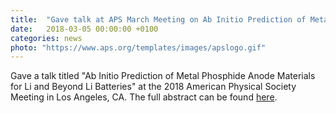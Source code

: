 ```yaml
---
title:  "Gave talk at APS March Meeting on Ab Initio Prediction of Metal Phosphide Anode Materials for Li and Beyond Li Batteries"
date:   2018-03-05 00:00:00 +0100
categories: news
photo: "https://www.aps.org/templates/images/apslogo.gif"
---
```


Gave a talk titled "Ab Initio Prediction of Metal Phosphide Anode Materials for Li and Beyond Li Batteries" at the 2018 American Physical Society Meeting in Los Angeles, CA. The full abstract can be found [here](http://meetings.aps.org/Meeting/MAR18/Session/K12.1).
